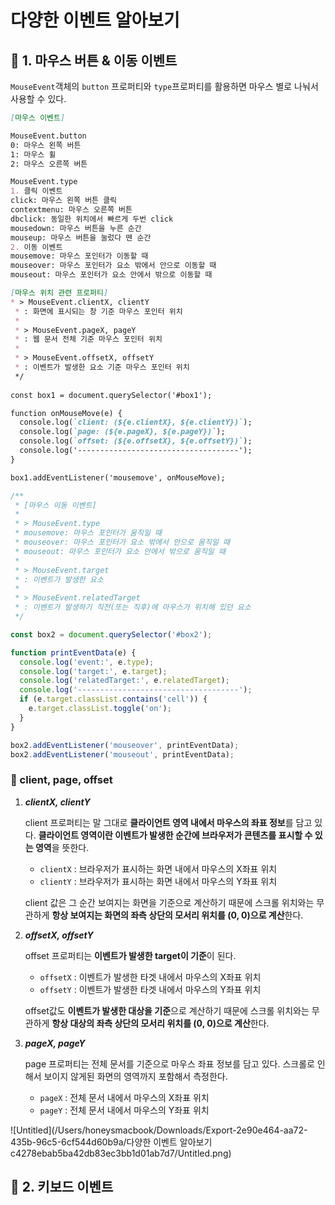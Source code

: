 # 다양한 이벤트 알아보기

## 📌 1. 마우스 버튼 & 이동 이벤트

`MouseEvent`객체의 `button` 프로퍼티와 `type`프로퍼티를 활용하면 마우스 별로 나눠서 사용할 수 있다.

```markdown
[마우스 이벤트]

MouseEvent.button
0: 마우스 왼쪽 버튼
1: 마우스 휠
2: 마우스 오른쪽 버튼

MouseEvent.type
1. 클릭 이벤트
click: 마우스 왼쪽 버튼 클릭
contextmenu: 마우스 오른쪽 버튼
dbclick: 동일한 위치에서 빠르게 두번 click
mousedown: 마우스 버튼을 누른 순간
mouseup: 마우스 버튼을 눌렀다 뗀 순간
2. 이동 이벤트
mousemove: 마우스 포인터가 이동할 때
mouseover: 마우스 포인터가 요소 밖에서 안으로 이동할 때 
mouseout: 마우스 포인터가 요소 안에서 밖으로 이동할 때 
```

```markdown
[마우스 위치 관련 프로퍼티]
* > MouseEvent.clientX, clientY
 * : 화면에 표시되는 창 기준 마우스 포인터 위치   
 * 
 * > MouseEvent.pageX, pageY
 * : 웹 문서 전체 기준 마우스 포인터 위치
 * 
 * > MouseEvent.offsetX, offsetY
 * : 이벤트가 발생한 요소 기준 마우스 포인터 위치
 */
 
const box1 = document.querySelector('#box1');

function onMouseMove(e) {
  console.log(`client: (${e.clientX}, ${e.clientY})`);
  console.log(`page: (${e.pageX}, ${e.pageY})`);
  console.log(`offset: (${e.offsetX}, ${e.offsetY})`);
  console.log('------------------------------------');
}

box1.addEventListener('mousemove', onMouseMove);
```

```jsx
/** 
 * [마우스 이동 이벤트]
 * 
 * > MouseEvent.type
 * mousemove: 마우스 포인터가 움직일 때
 * mouseover: 마우스 포인터가 요소 밖에서 안으로 움직일 때
 * mouseout: 마우스 포인터가 요소 안에서 밖으로 움직일 때 
 * 
 * > MouseEvent.target
 * : 이벤트가 발생한 요소
 * 
 * > MouseEvent.relatedTarget
 * : 이벤트가 발생하기 직전(또는 직후)에 마우스가 위치해 있던 요소
 */

const box2 = document.querySelector('#box2');

function printEventData(e) {
  console.log('event:', e.type);
  console.log('target:', e.target);
  console.log('relatedTarget:', e.relatedTarget);
  console.log('------------------------------------');
  if (e.target.classList.contains('cell')) {
    e.target.classList.toggle('on');
  }
}

box2.addEventListener('mouseover', printEventData);
box2.addEventListener('mouseout', printEventData);
```

### 📕 client, page, offset

1. ***clientX, clientY***
   
    client 프로퍼티는 말 그대로 **클라이언트 영역 내에서 마우스의 좌표 정보**를 담고 있다. **클라이언트 영역이란 이벤트가 발생한 순간에 브라우저가 콘텐츠를 표시할 수 있는 영역**을 뜻한다.
    
    - `clientX` : 브라우저가 표시하는 화면 내에서 마우스의 X좌표 위치
    - `clientY` : 브라우저가 표시하는 화면 내에서 마우스의 Y좌표 위치
    
    client 값은 그 순간 보여지는 화면을 기준으로 계산하기 때문에 스크롤 위치와는 무관하게 **항상 보여지는 화면의 좌측 상단의 모서리 위치를 (0, 0)으로 계산**한다.
    
2. ***offsetX, offsetY***
   
    offset 프로퍼티는 **이벤트가 발생한 target이 기준**이 된다.
    
    - `offsetX` : 이벤트가 발생한 타겟 내에서 마우스의 X좌표 위치
    - `offsetY` : 이벤트가 발생한 타겟 내에서 마우스의 Y좌표 위치
    
    offset값도 **이벤트가 발생한 대상을 기준**으로 계산하기 때문에 스크롤 위치와는 무관하게 **항상 대상의 좌측 상단의 모서리 위치를 (0, 0)으로 계산**한다.
    
3. ***pageX, pageY***
   
    page 프로퍼티는 전체 문서를 기준으로 마우스 좌표 정보를 담고 있다. 스크롤로 인해서 보이지 않게된 화면의 영역까지 포함해서 측정한다.
    
    - `pageX` : 전체 문서 내에서 마우스의 X좌표 위치
    - `pageY` : 전체 문서 내에서 마우스의 Y좌표 위치

![Untitled](/Users/honeysmacbook/Downloads/Export-2e90e464-aa72-435b-96c5-6cf544d60b9a/다양한 이벤트 알아보기 c4278ebab5ba42db83ec3bb1d01ab7d7/Untitled.png)

## 📌 2. 키보드 이벤트